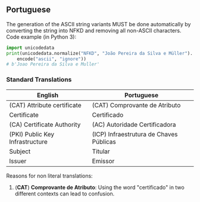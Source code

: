 ## Portuguese

The generation of the ASCII string variants MUST be done automatically by converting the string into NFKD and removing all non-ASCII characters. Code example (in Python 3):

```py
import unicodedata
print(unicodedata.normalize("NFKD", "João Pereira da Silva e Müller").
    encode("ascii", "ignore")) 
# b'Joao Pereira da Silva e Muller'
```

### Standard Translations

| English               | Portuguese              |
|-----------------------|-------------------------|
| (CAT) Attribute certificate | (CAT) Comprovante de Atributo |
| Certificate | Certificado |
| (CA) Certificate Authority | (AC) Autoridade Certificadora |
| (PKI) Public Key Infrastructure | (ICP) Infraestrutura de Chaves Públicas |
| Subject | Titular |
| Issuer | Emissor |

Reasons for non literal translations:

  1. (**CAT**) **Comprovante de Atributo**: Using the word "certificado" in two different contexts can lead to confusion.

